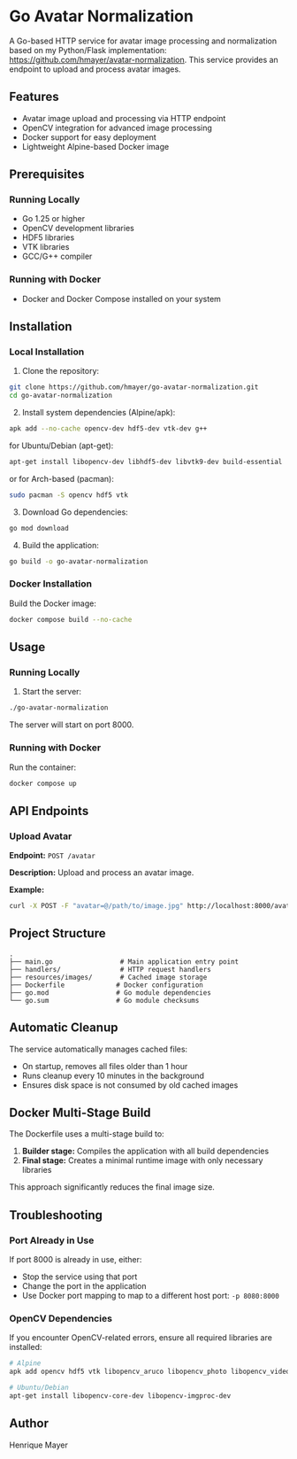# Go Avatar Normalization

A Go-based HTTP service for avatar image processing and normalization based on my Python/Flask implementation: https://github.com/hmayer/avatar-normalization.
This service provides an endpoint to upload and process avatar images.

## Features

- Avatar image upload and processing via HTTP endpoint
- OpenCV integration for advanced image processing
- Docker support for easy deployment
- Lightweight Alpine-based Docker image

## Prerequisites

### Running Locally
- Go 1.25 or higher
- OpenCV development libraries
- HDF5 libraries
- VTK libraries
- GCC/G++ compiler

### Running with Docker
- Docker and Docker Compose installed on your system

## Installation

### Local Installation

1. Clone the repository:
```bash
git clone https://github.com/hmayer/go-avatar-normalization.git
cd go-avatar-normalization
```

2. Install system dependencies (Alpine/apk):
```bash
apk add --no-cache opencv-dev hdf5-dev vtk-dev g++
```
for Ubuntu/Debian (apt-get):
```bash
apt-get install libopencv-dev libhdf5-dev libvtk9-dev build-essential
```
or for Arch-based (pacman):
```bash
sudo pacman -S opencv hdf5 vtk
```

3. Download Go dependencies:
```bash
go mod download
```

4. Build the application:
```bash
go build -o go-avatar-normalization
```

### Docker Installation

Build the Docker image:
```bash
docker compose build --no-cache
```
## Usage

### Running Locally

1. Start the server:
```bash
./go-avatar-normalization
```
The server will start on port 8000.

### Running with Docker

Run the container:
```bash
docker compose up
```

## API Endpoints

### Upload Avatar

**Endpoint:** `POST /avatar`

**Description:** Upload and process an avatar image.

**Example:**
```bash
curl -X POST -F "avatar=@/path/to/image.jpg" http://localhost:8000/avatar
```
## Project Structure
```
.
├── main.go                 # Main application entry point
├── handlers/               # HTTP request handlers
├── resources/images/       # Cached image storage
├── Dockerfile             # Docker configuration
├── go.mod                 # Go module dependencies
└── go.sum                 # Go module checksums
```
## Automatic Cleanup

The service automatically manages cached files:
- On startup, removes all files older than 1 hour
- Runs cleanup every 10 minutes in the background
- Ensures disk space is not consumed by old cached images

## Docker Multi-Stage Build

The Dockerfile uses a multi-stage build to:
1. **Builder stage:** Compiles the application with all build dependencies
2. **Final stage:** Creates a minimal runtime image with only necessary libraries

This approach significantly reduces the final image size.

## Troubleshooting

### Port Already in Use
If port 8000 is already in use, either:
- Stop the service using that port
- Change the port in the application
- Use Docker port mapping to map to a different host port: `-p 8080:8000`

### OpenCV Dependencies
If you encounter OpenCV-related errors, ensure all required libraries are installed:
```bash
# Alpine
apk add opencv hdf5 vtk libopencv_aruco libopencv_photo libopencv_video libstdc++ libgcc

# Ubuntu/Debian
apt-get install libopencv-core-dev libopencv-imgproc-dev
```
## Author

Henrique Mayer
